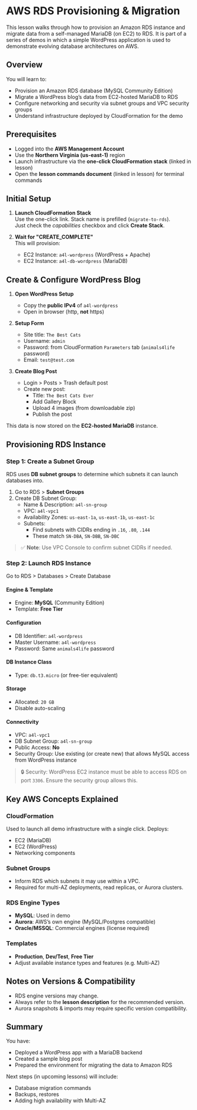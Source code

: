 # AWS RDS Provisioning & Migration

This lesson walks through how to provision an Amazon RDS instance and migrate data from a self-managed MariaDB (on EC2) to RDS. It is part of a series of demos in which a simple WordPress application is used to demonstrate evolving database architectures on AWS.

## Overview

You will learn to:

- Provision an Amazon RDS database (MySQL Community Edition)
- Migrate a WordPress blog’s data from EC2-hosted MariaDB to RDS
- Configure networking and security via subnet groups and VPC security groups
- Understand infrastructure deployed by CloudFormation for the demo

## Prerequisites

- Logged into the **AWS Management Account**
- Use the **Northern Virginia (us-east-1)** region
- Launch infrastructure via the **one-click CloudFormation stack** (linked in lesson)
- Open the **lesson commands document** (linked in lesson) for terminal commands

## Initial Setup

1. **Launch CloudFormation Stack**  
   Use the one-click link. Stack name is prefilled (`migrate-to-rds`).  
   Just check the _capabilities_ checkbox and click **Create Stack**.

2. **Wait for "CREATE_COMPLETE"**  
   This will provision:
   - EC2 Instance: `a4l-wordpress` (WordPress + Apache)
   - EC2 Instance: `a4l-db-wordpress` (MariaDB)

## Create & Configure WordPress Blog

1. **Open WordPress Setup**

   - Copy the **public IPv4** of `a4l-wordpress`
   - Open in browser (http, **not** https)

2. **Setup Form**

   - Site title: `The Best Cats`
   - Username: `admin`
   - Password: from CloudFormation `Parameters` tab (`animals4life` password)
   - Email: `test@test.com`

3. **Create Blog Post**
   - Login > Posts > Trash default post
   - Create new post:
     - Title: `The Best Cats Ever`
     - Add Gallery Block
     - Upload 4 images (from downloadable zip)
     - Publish the post

This data is now stored on the **EC2-hosted MariaDB** instance.

## Provisioning RDS Instance

### Step 1: Create a Subnet Group

RDS uses **DB subnet groups** to determine which subnets it can launch databases into.

1. Go to RDS > **Subnet Groups**
2. Create DB Subnet Group:
   - Name & Description: `a4l-sn-group`
   - VPC: `a4l-vpc1`
   - Availability Zones: `us-east-1a`, `us-east-1b`, `us-east-1c`
   - Subnets:
     - Find subnets with CIDRs ending in `.16`, `.80`, `.144`
     - These match `SN-DBA`, `SN-DBB`, `SN-DBC`

> ✅ **Note**: Use VPC Console to confirm subnet CIDRs if needed.

### Step 2: Launch RDS Instance

Go to RDS > Databases > Create Database

#### Engine & Template

- Engine: **MySQL** (Community Edition)
- Template: **Free Tier**

#### Configuration

- DB Identifier: `a4l-wordpress`
- Master Username: `a4l-wordpress`
- Password: Same `animals4life` password

#### DB Instance Class

- Type: `db.t3.micro` (or free-tier equivalent)

#### Storage

- Allocated: `20 GB`
- Disable auto-scaling

#### Connectivity

- VPC: `a4l-vpc1`
- DB Subnet Group: `a4l-sn-group`
- Public Access: **No**
- Security Group: Use existing (or create new) that allows MySQL access from WordPress instance

> 🔒 Security: WordPress EC2 instance must be able to access RDS on port `3306`. Ensure the security group allows this.

## Key AWS Concepts Explained

### CloudFormation

Used to launch all demo infrastructure with a single click. Deploys:

- EC2 (MariaDB)
- EC2 (WordPress)
- Networking components

### Subnet Groups

- Inform RDS which subnets it may use within a VPC.
- Required for multi-AZ deployments, read replicas, or Aurora clusters.

### RDS Engine Types

- **MySQL**: Used in demo
- **Aurora**: AWS’s own engine (MySQL/Postgres compatible)
- **Oracle/MSSQL**: Commercial engines (license required)

### Templates

- **Production**, **Dev/Test**, **Free Tier**
- Adjust available instance types and features (e.g. Multi-AZ)

## Notes on Versions & Compatibility

- RDS engine versions may change.
- Always refer to the **lesson description** for the recommended version.
- Aurora snapshots & imports may require specific version compatibility.

## Summary

You have:

- Deployed a WordPress app with a MariaDB backend
- Created a sample blog post
- Prepared the environment for migrating the data to Amazon RDS

Next steps (in upcoming lessons) will include:

- Database migration commands
- Backups, restores
- Adding high availability with Multi-AZ
